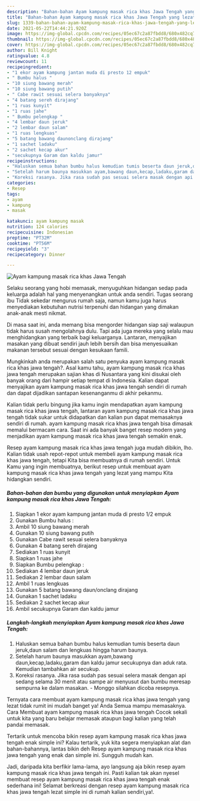 ```yaml
---
description: "Bahan-bahan Ayam kampung masak rica khas Jawa Tengah yang lezat dan Mudah Dibuat"
title: "Bahan-bahan Ayam kampung masak rica khas Jawa Tengah yang lezat dan Mudah Dibuat"
slug: 1339-bahan-bahan-ayam-kampung-masak-rica-khas-jawa-tengah-yang-lezat-dan-mudah-dibuat
date: 2021-05-22T14:44:21.920Z
image: https://img-global.cpcdn.com/recipes/05ec67c2a87fbdd8/680x482cq70/ayam-kampung-masak-rica-khas-jawa-tengah-foto-resep-utama.jpg
thumbnail: https://img-global.cpcdn.com/recipes/05ec67c2a87fbdd8/680x482cq70/ayam-kampung-masak-rica-khas-jawa-tengah-foto-resep-utama.jpg
cover: https://img-global.cpcdn.com/recipes/05ec67c2a87fbdd8/680x482cq70/ayam-kampung-masak-rica-khas-jawa-tengah-foto-resep-utama.jpg
author: Bill Knight
ratingvalue: 4.8
reviewcount: 11
recipeingredient:
- "1 ekor ayam kampung jantan muda di presto 12 empuk"
- " Bumbu halus "
- "10 siung bawang merah"
- "10 siung bawang putih"
- " Cabe rawit sesuai selera banyaknya"
- "4 batang sereh dirajang"
- "1 ruas kunyit"
- "1 ruas jahe"
- " Bumbu pelengkap "
- "4 lembar daun jeruk"
- "2 lembar daun salam"
- "1 ruas lengkuas"
- "5 batang bawang daunonclang dirajang"
- "1 sachet ladaku"
- "2 sachet kecap akur"
- "secukupnya Garam dan kaldu jamur"
recipeinstructions:
- "Haluskan semua bahan bumbu halus kemudian tumis beserta daun jeruk,daun salam dan lengkuas hingga harum baunya."
- "Setelah harum baunya masukkan ayam,bawang daun,kecap,ladaku,garam dan kaldu jamur secukupnya dan aduk rata. Kemudian tambahkan air secukup."
- "Koreksi rasanya. Jika rasa sudah pas sesuai selera masak dengan api sedang selama 30 menit atau sampe air menyusut dan bumbu meresap sempurna ke dalam masakan. Monggo silahkan dicoba resepnya."
categories:
- Resep
tags:
- ayam
- kampung
- masak

katakunci: ayam kampung masak 
nutrition: 124 calories
recipecuisine: Indonesian
preptime: "PT32M"
cooktime: "PT56M"
recipeyield: "3"
recipecategory: Dinner

---
```



![Ayam kampung masak rica khas Jawa Tengah](https://img-global.cpcdn.com/recipes/05ec67c2a87fbdd8/680x482cq70/ayam-kampung-masak-rica-khas-jawa-tengah-foto-resep-utama.jpg)

Selaku seorang yang hobi memasak, menyuguhkan hidangan sedap pada keluarga adalah hal yang menyenangkan untuk anda sendiri. Tugas seorang ibu Tidak sekedar mengurus rumah saja, namun kamu juga harus menyediakan kebutuhan nutrisi terpenuhi dan hidangan yang dimakan anak-anak mesti nikmat.

Di masa  saat ini, anda memang bisa mengorder hidangan siap saji walaupun tidak harus susah mengolahnya dulu. Tapi ada juga mereka yang selalu mau menghidangkan yang terbaik bagi keluarganya. Lantaran, menyajikan masakan yang dibuat sendiri jauh lebih bersih dan bisa menyesuaikan makanan tersebut sesuai dengan kesukaan famili. 



Mungkinkah anda merupakan salah satu penyuka ayam kampung masak rica khas jawa tengah?. Asal kamu tahu, ayam kampung masak rica khas jawa tengah merupakan sajian khas di Nusantara yang kini disukai oleh banyak orang dari hampir setiap tempat di Indonesia. Kalian dapat menyajikan ayam kampung masak rica khas jawa tengah sendiri di rumah dan dapat dijadikan santapan kesenanganmu di akhir pekanmu.

Kalian tidak perlu bingung jika kamu ingin mendapatkan ayam kampung masak rica khas jawa tengah, lantaran ayam kampung masak rica khas jawa tengah tidak sukar untuk didapatkan dan kalian pun dapat memasaknya sendiri di rumah. ayam kampung masak rica khas jawa tengah bisa dimasak memalui bermacam cara. Saat ini ada banyak banget resep modern yang menjadikan ayam kampung masak rica khas jawa tengah semakin enak.

Resep ayam kampung masak rica khas jawa tengah juga mudah dibikin, lho. Kalian tidak usah repot-repot untuk membeli ayam kampung masak rica khas jawa tengah, tetapi Kita bisa membuatnya di rumah sendiri. Untuk Kamu yang ingin membuatnya, berikut resep untuk membuat ayam kampung masak rica khas jawa tengah yang lezat yang mampu Kita hidangkan sendiri.

<!--inarticleads1-->

##### Bahan-bahan dan bumbu yang digunakan untuk menyiapkan Ayam kampung masak rica khas Jawa Tengah:

1. Siapkan 1 ekor ayam kampung jantan muda di presto 1/2 empuk
1. Gunakan  Bumbu halus :
1. Ambil 10 siung bawang merah
1. Gunakan 10 siung bawang putih
1. Gunakan  Cabe rawit sesuai selera banyaknya
1. Gunakan 4 batang sereh dirajang
1. Sediakan 1 ruas kunyit
1. Siapkan 1 ruas jahe
1. Siapkan  Bumbu pelengkap :
1. Sediakan 4 lembar daun jeruk
1. Sediakan 2 lembar daun salam
1. Ambil 1 ruas lengkuas
1. Gunakan 5 batang bawang daun/onclang dirajang
1. Gunakan 1 sachet ladaku
1. Sediakan 2 sachet kecap akur
1. Ambil secukupnya Garam dan kaldu jamur




<!--inarticleads2-->

##### Langkah-langkah menyiapkan Ayam kampung masak rica khas Jawa Tengah:

1. Haluskan semua bahan bumbu halus kemudian tumis beserta daun jeruk,daun salam dan lengkuas hingga harum baunya.
1. Setelah harum baunya masukkan ayam,bawang daun,kecap,ladaku,garam dan kaldu jamur secukupnya dan aduk rata. Kemudian tambahkan air secukup.
1. Koreksi rasanya. Jika rasa sudah pas sesuai selera masak dengan api sedang selama 30 menit atau sampe air menyusut dan bumbu meresap sempurna ke dalam masakan. - Monggo silahkan dicoba resepnya.




Ternyata cara membuat ayam kampung masak rica khas jawa tengah yang lezat tidak rumit ini mudah banget ya! Anda Semua mampu memasaknya. Cara Membuat ayam kampung masak rica khas jawa tengah Cocok sekali untuk kita yang baru belajar memasak ataupun bagi kalian yang telah pandai memasak.

Tertarik untuk mencoba bikin resep ayam kampung masak rica khas jawa tengah enak simple ini? Kalau tertarik, yuk kita segera menyiapkan alat dan bahan-bahannya, lantas bikin deh Resep ayam kampung masak rica khas jawa tengah yang enak dan simple ini. Sungguh mudah kan. 

Jadi, daripada kita berfikir lama-lama, ayo langsung aja bikin resep ayam kampung masak rica khas jawa tengah ini. Pasti kalian tak akan nyesel membuat resep ayam kampung masak rica khas jawa tengah enak sederhana ini! Selamat berkreasi dengan resep ayam kampung masak rica khas jawa tengah lezat simple ini di rumah kalian sendiri,ya!.

